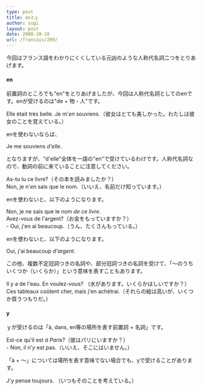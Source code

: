 ```yaml
---
type: post
title: enとy
author: sugi
layout: post
date: 2000-10-18
url: /francais/209/
---
```

今回はフランス語をわかりにくくしている元凶のような人称代名詞二つをとりあげます。

#### en

前置詞のところでも"en"をとりあげましたが、今回は人称代名詞としてのenです。enが受けるのは"de + 物・人"です。

<div class="example">
  Elle &eacute;tait tr&egrave;s belle. Je m'<em>en</em> souviens.（彼女はとても美しかった。わたしは彼女のことを覚えている。）
</div>

enを使わないならば、

<div class="example">
  Je me souviens <em>d'elle</em>.
</div>

となりますが、"d'elle"全体を一語の"en"で受けているわけです。人称代名詞なので、動詞の前に来ていることに注意してください。

<div class="example">
  As-tu lu ce livre?（その本を読みましたか？）
</div>

<div class="example">
  Non, je n'<em>en</em> sais que le nom.（いいえ、名前だけ知っています。）
</div>

enを使わないと、以下のようになります。

<div class="example">
  Non, je ne sais que le nom <em>de ce livre</em>.
</div>

<div class="example">
  Avez-vous de l'argent?（お金をもっていますか？）
</div>

<div class="example">
  - Oui, j'en ai beaucoup.（うん、たくさんもっている。）
</div>

enを使わないと、以下のようになります。

<div class="example">
  Oui, j'ai beaucoup <em>d'argent</em>.
</div>

この他、複数不定冠詞つきの名詞や、部分冠詞つきの名詞を受けて、「～のうちいくつか（いくらか）」という意味を表すこともあります。

<div class="example">
  Il y a de l'eau. En voulez-vous? （水があります。いくらかほしいですか？）
</div>

<div class="example">
  Ces tableaux co&ucirc;tent cher, mais j'en ach&egrave;trai.（それらの絵は高いが、いくつか買うつもりだ。）
</div>

#### y

ｙが受けるのは「&agrave;, dans, en等の場所を表す前置詞 + 名詞」です。

<div class="example">
  Est-ce qu'il est <em>&agrave; Paris</em>?（彼はパリにいますか？）
</div>

<div class="example">
  - Non, il n'<em>y</em> est pas.（いいえ、そこにはいません。）
</div>

「&agrave; + ～」については場所を表す意味でない場合でも、yで受けることがあります。

<div class="example">
  J'y pense toujours. （いつもそのことを考えている。）
</div>
